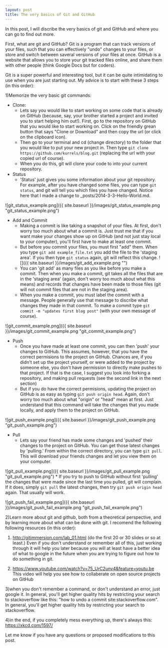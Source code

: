 ```yaml
---
layout: post
title: The very basics of Git and GitHub
---
```


In this post, I will discribe the very basics of git and GitHub and where you can go to find out more.

First, what are git and GitHub? Git is a program that can track versions of your files, such that you can effectively "undo" changes to your files, or store and switch between saveral versions of your files at once. GitHub is a website that allows you to store your git tracked files online, and share them with other people (think Google Docs but for coders). 

Git is a super powerful and interesting tool, but it can be quite intimidating to use when you are just starting out. My advice is to start with these 3 steps (in this order):

1)Memorize the very basic git commands:

* Clone:
    * Lets say you would like to start working on some code that is already on GitHub (because, say, your brother started a project and invited you to start helping him out!). First, go to the repository on GitHub that you would like to start working on. Click on the friendly grean button that says "Clone or Download" and then copy the url (or click on the clipboard icon). 
    * Then go to your terminal and cd (change directory) to the folder that you would like to put your new project in. Then type `git clone https://github.com/kurrels/blog.git` (replacing the url with your copied url of course).
    * When you do this, git will clone your code to into your current repository.
* Status
    * 'Status' just gives you some information about your git repository.
    For example, after you have changed some files, you can type `git status`, and git will tell you which files you have changed. Notice here that I made a change to _posts/2014-3-3-Hello-World.md.
    
![git_status_example.png]({{ site.baseurl }}/images/git_status_example.png "git_status_example.png")

* Add and Commit
    * Making a commit is like taking a snapshot of your files. At first, don't worry too much about what a commit is. Just trust me that if you want make your changes show up on GitHub (and not just stay local to your computer), you'll first have to make at least one commit. 
    * But before you commit your files, you must first "add" them. When you type `git add example_file.txt` you add the file to the 'staging area'. If you then type `git status` again, git will reflect this change.
    ![]({{ site.baseurl }}/images/git_add_example.png "")
    * You can 'git add' as many files as you like before you make a commit. Then when you make a commit, git takes all the files that are in the 'staging area' (again, don't worry too much about what this means) and records that changes have been made to those files (git will not commit files that are not in the staging area).
    * When you make a commit, you must label the commit with a message. People generally use that message to discribe what changes they made in that commit. To make a commit type `git commit -m "updates first blog post"` (with your own message of course).
    
![git_commit_example.png]({{ site.baseurl }}/images/git_commit_example.png "git_commit_example.png")

* Push
    * Once you have made at least one commit, you can then 'push' your changes to GitHub. This assumes, however, that you have the correct permisions to the project on GitHub. Chances are, if you didn't set up the project yourself, or were added to the project by someone else, you don't have permission to directly make pushes to that project. If that is the case, I suggest you look into forking a repository, and making pull requests (see the second link in the next section)
    * But if you do have the correct permisions, updating the project on GitHub is as easy as typing `git push origin head`. Again, don't worry too much about what "origin" or "head" mean at first. Just understand that this command will take the changes that you made locally, and apply them to the project on GitHub.

![git_push_example.png]({{ site.baseurl }}/images/git_push_example.png "git_push_example.png")

* Pull 
    * Lets say your friend has made some changes and 'pushed' their changes to the project on GitHub. You can get those latest changes by 'pulling.' From within the correct directory, you can type `git pull`. This will download your friends changes and let you view them on your computer.

![git_pull_example.png]({{ site.baseurl }}/images/git_pull_example.png "git_pull_example.png")
    * If you try to push to GitHub without first 'pulling' the changes that were made since the last time you pulled, git will complain. If it does, simply `git pull` the latest changes, then try `git push origin head` again. That usually will work.
    
![git_push_fail_example.png]({{ site.baseurl }}/images/git_push_fail_example.png "git_push_fail_example.png")

2)Learn more about git and github, both from a theoretical perspective, and by learning more about what can be done with git. I recomend the following following resources (in this order):

1) <http://gitimmersion.com/lab_01.html> (do the first 20 or 30 slides or so at least.)
Even if you don't understand or remember all of this, just working through it will help you later because you will at least have a better idea of what to google in the future when you are trying to figure out how to do something in git.

2) <https://www.youtube.com/watch?v=75_UrC2unv4&feature=youtu.be>
This video will help you see how to collaberate on open source projects on GitHub

3)when you don't remember a command, or don't understand an error, just google it. In general, you'll get higher quality hits by restricting your search to stackoverflow like this: "how to undo a commit site:stackoverflow.com". In general, you'll get higher quality hits by restricting your search to stackoverflow.

4)in the end, if you completely mess everything up, there's always this: <https://xkcd.com/1597/>

Let me know if you have any questions or proposed modifications to this post.
